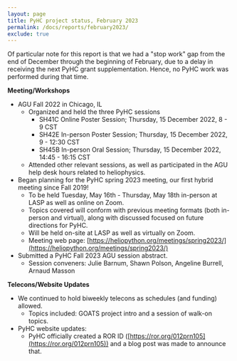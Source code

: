 ```yaml
---
layout: page
title: PyHC project status, February 2023
permalink: /docs/reports/february2023/
exclude: true
---
```


Of particular note for this report is that we had a "stop work" gap from the end of December through the beginning of February, due to a delay in receiving the next PyHC grant supplementation. Hence, no PyHC work was performed during that time.

**Meeting/Workshops**
* AGU Fall 2022 in Chicago, IL
    * Organized and held the three PyHC sessions
        * SH41C Online Poster Session; Thursday, 15 December 2022, 8 - 9 CST
        * SH42E In-person Poster Session; Thursday, 15 December 2022, 9 - 12:30 CST
        * SH45B In-person Oral Session; Thursday, 15 December 2022, 14:45 - 16:15 CST
    * Attended other relevant sessions, as well as participated in the AGU help desk hours related to heliophysics.
* Began planning for the PyHC spring 2023 meeting, our first hybrid meeting since Fall 2019!
    * To be held Tuesday, May 16th - Thursday, May 18th in-person at LASP as well as online on Zoom. 
    * Topics covered will conform with previous meeting formats (both in-person and virtual), along with discussed focused on future directions for PyHC.
    * Will be held on-site at LASP as well as virtually on Zoom.
    * Meeting web page: [https://heliopython.org/meetings/spring2023/](https://heliopython.org/meetings/spring2023/)
* Submitted a PyHC Fall 2023 AGU session abstract.
    * Session conveners: Julie Barnum, Shawn Polson, Angeline Burrell, Arnaud Masson

**Telecons/Website Updates**
* We continued to hold biweekly telecons as schedules (and funding) allowed. 
    * Topics included: GOATS project intro and a session of walk-on topics.
* PyHC website updates: 
    * PyHC officially created a ROR ID ([https://ror.org/012prn105](https://ror.org/012prn105)) and a blog post was made to announce that.

